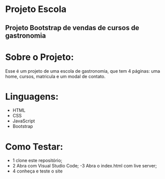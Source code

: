 # Projeto Escola
## Projeto Bootstrap de vendas de cursos de gastronomia

# Sobre o Projeto:
Esse é um projeto de uma escola de gastronomia, que tem 4 páginas: uma home, cursos, matricula e um modal de contato.

# Linguagens:
- HTML
- CSS
- JavaScript
- Bootstrap

# Como Testar:
- 1 clone este repositório;
- 2 Abra com Visual Studio Code;
-3 Abra o index.html com live server;
- 4 conheça e teste o site
